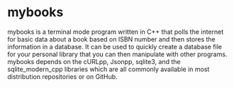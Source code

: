 # mybooks
mybooks is a terminal mode program written in C++ that polls the internet for basic data about a book based on ISBN number and then stores the information in a database. It can be used to quickly create a database file for your personal library that you can then manipulate with other programs. mybooks depends on the cURLpp, Jsonpp, sqlite3, and the sqlite_modern_cpp libraries which are all commonly available in most distribution repositories or on GitHub.
